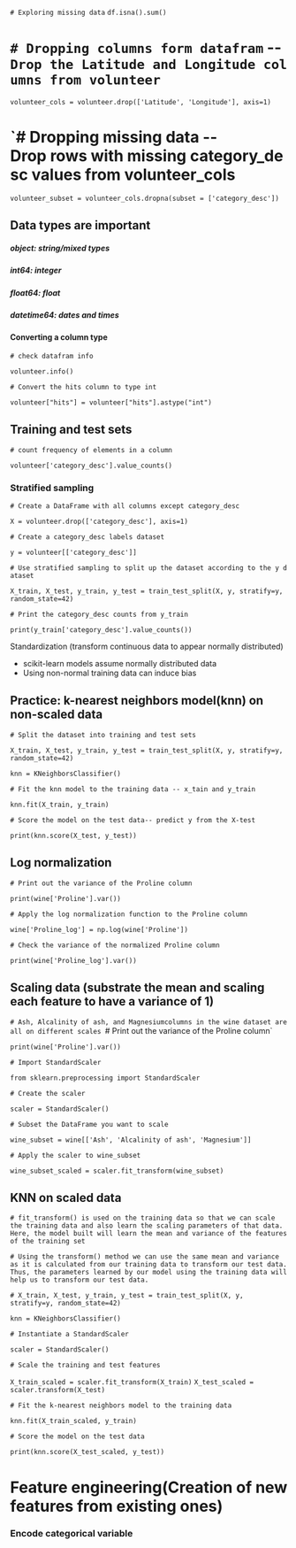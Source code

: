 `# Exploring missing data`
`df.isna().sum()`

 # `# Dropping columns form datafram` --`Drop the Latitude and Longitude columns from volunteer`
 `volunteer_cols = volunteer.drop(['Latitude', 'Longitude'], axis=1)`

 # `# Dropping missing data --Drop rows with missing category_desc values from volunteer_cols
`volunteer_subset = volunteer_cols.dropna(subset = ['category_desc'])`

## Data types are important 
##### object: string/mixed types
##### int64: integer
##### float64: float
##### datetime64: dates and times

####  Converting a column type
`# check datafram info`

`volunteer.info()`

`# Convert the hits column to type int`

`volunteer["hits"] = volunteer["hits"].astype("int")`

## Training and test sets

`# count frequency of elements in a column`

`volunteer['category_desc'].value_counts()`

### Stratified sampling
`# Create a DataFrame with all columns except category_desc`

`X = volunteer.drop(['category_desc'], axis=1)`

`# Create a category_desc labels dataset`

`y = volunteer[['category_desc']]`

`# Use stratified sampling to split up the dataset according to the y dataset`

`X_train, X_test, y_train, y_test = train_test_split(X, y, stratify=y, random_state=42)`

`# Print the category_desc counts from y_train`

`print(y_train['category_desc'].value_counts())`

Standardization (transform continuous data to appear normally distributed)

*  scikit-learn models assume normally distributed data
*  Using non-normal training data can induce bias 
## Practice: k-nearest neighbors model(knn) on non-scaled data
`# Split the dataset into training and test sets`

`X_train, X_test, y_train, y_test = train_test_split(X, y, stratify=y, random_state=42)`

`knn = KNeighborsClassifier()`
  
`# Fit the knn model to the training data -- x_tain and y_train`

`knn.fit(X_train, y_train)`

`# Score the model on the test data-- predict y from the X-test`

`print(knn.score(X_test, y_test))`

## Log normalization 
`# Print out the variance of the Proline column`

`print(wine['Proline'].var())`

`# Apply the log normalization function to the Proline column`

`wine['Proline_log'] = np.log(wine['Proline'])`

`# Check the variance of the normalized Proline column`

`print(wine['Proline_log'].var())`


## Scaling data (substrate the mean and scaling each feature to have a variance of 1)

`# Ash, Alcalinity of ash, and Magnesiumcolumns in the wine dataset are all on different scales
`# Print out the variance of the Proline column`

`print(wine['Proline'].var())`

`# Import StandardScaler`

`from sklearn.preprocessing import StandardScaler`

`# Create the scaler`

`scaler = StandardScaler()`

`# Subset the DataFrame you want to scale`

`wine_subset = wine[['Ash', 'Alcalinity of ash', 'Magnesium']]`

`# Apply the scaler to wine_subset`

`wine_subset_scaled = scaler.fit_transform(wine_subset)`

## KNN on scaled data
`# fit_transform() is used on the training data so that we can scale the training data and also learn the scaling parameters of that data. Here, the model built will learn the mean and variance of the features of the training set`

`# Using the transform() method we can use the same mean and variance as it is calculated from our training data to transform our test data. Thus, the parameters learned by our model using the training data will help us to transform our test data.`

`# X_train, X_test, y_train, y_test = train_test_split(X, y, stratify=y, random_state=42)`

`knn = KNeighborsClassifier()`

`# Instantiate a StandardScaler`

`scaler = StandardScaler()`

`# Scale the training and test features`

`X_train_scaled = scaler.fit_transform(X_train)`
`X_test_scaled = scaler.transform(X_test)`

`# Fit the k-nearest neighbors model to the training data`

`knn.fit(X_train_scaled, y_train)`

`# Score the model on the test data`

`print(knn.score(X_test_scaled, y_test))`


# Feature engineering(Creation of new features from existing ones)

### Encode categorical variable


